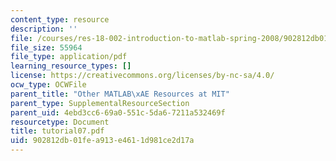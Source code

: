 ```yaml
---
content_type: resource
description: ''
file: /courses/res-18-002-introduction-to-matlab-spring-2008/902812db01fea913e4611d981ce2d17a_tutorial07.pdf
file_size: 55964
file_type: application/pdf
learning_resource_types: []
license: https://creativecommons.org/licenses/by-nc-sa/4.0/
ocw_type: OCWFile
parent_title: "Other MATLAB\xAE Resources at MIT"
parent_type: SupplementalResourceSection
parent_uid: 4ebd3cc6-69a0-551c-5da6-7211a532469f
resourcetype: Document
title: tutorial07.pdf
uid: 902812db-01fe-a913-e461-1d981ce2d17a
---
```


